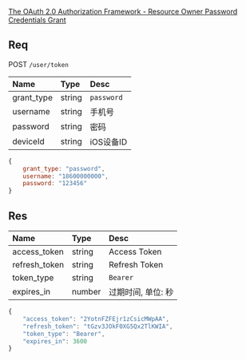 [The OAuth 2.0 Authorization Framework - Resource Owner Password Credentials Grant](https://tools.ietf.org/html/rfc6749#section-4.3)

## Req

POST `/user/token`

| Name       | Type   | Desc       |
|:-----------|:-------|:-----------|
| grant_type | string | `password` |
| username   | string | 手机号     |
| password   | string | 密码       |
| deviceId   | string | iOS设备ID       |

```js
{
    grant_type: "password",
    username: "18600000000",
    password: "123456"
}
```

## Res

| Name | Type| Desc |
|:---|:---|:---|
| access_token | string | Access Token |
| refresh_token | string | Refresh Token |
| token_type | string | `Bearer` |
| expires_in | number | 过期时间, 单位: 秒 |


```js
{
    "access_token": "2YotnFZFEjr1zCsicMWpAA",
    "refresh_token": "tGzv3JOkF0XG5Qx2TlKWIA",
    "token_type": "Bearer",
    "expires_in": 3600
}
```
